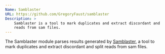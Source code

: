 ```yaml
---
Name: Samblaster
URL: https://github.com/GregoryFaust/samblaster
Description: >
    Samblaster is a tool to mark duplicates and extract discordant and split
    reads from sam files.
---
```


The Samblaster module parses results generated by
[Samblaster](https://github.com/GregoryFaust/samblaster),
a tool to mark duplicates and extract discordant and split
reads from sam files.